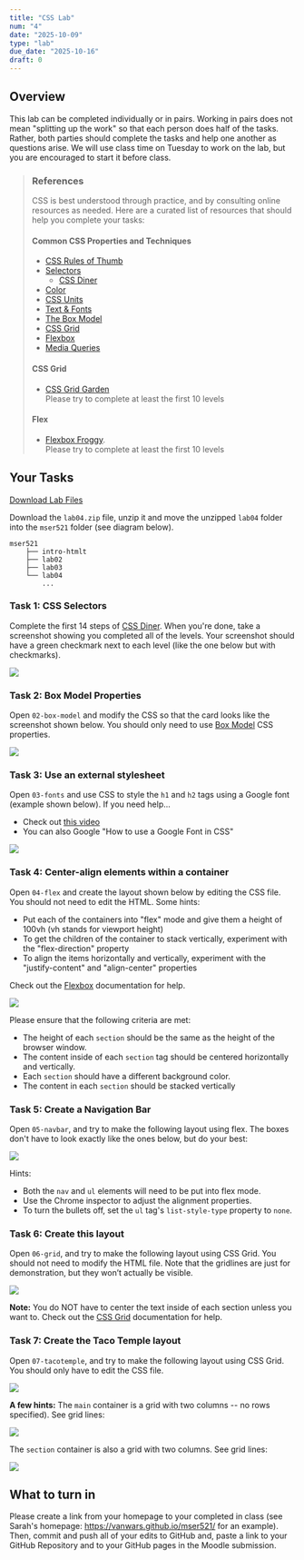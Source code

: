 ```yaml
---
title: "CSS Lab"
num: "4"
date: "2025-10-09"
type: "lab"
due_date: "2025-10-16"
draft: 0
---
```



## Overview
This lab can be completed individually or in pairs. Working in pairs does not mean "splitting up the work" so that each person does half of the tasks. Rather, both parties should complete the tasks and help one another as questions arise. We will use class time on Tuesday to work on the lab, but you are encouraged to start it before class.

> ### References
> CSS is best understood through practice, and by consulting online resources as needed. Here are a curated list of resources that should help you complete your tasks:
> 
> #### Common CSS Properties and Techniques
> * <a href="../resources/css">CSS Rules of Thumb</a> 
> * <a href="../resources/css-selectors">Selectors</a>
>     * [CSS Diner](https://flukeout.github.io/)
> * <a href="../resources/css-color/">Color</a>
> * [CSS Units](../resources/css-units/)
> * <a href="../resources/css-fonts/">Text &amp; Fonts</a>
> * <a href="../resources/css-box-model/">The Box Model</a>
> * <a href="../resources/css-grid/">CSS Grid</a>  
> * <a href="../resources/css-flexbox/">Flexbox</a>  
> * <a href="../resources/css-media-queries/">Media Queries</a>    
>
> #### CSS Grid
> * <a href="https://cssgridgarden.com/" target="_blank">CSS Grid Garden</a> <br>Please try to complete at least the first 10 levels 
> 
> #### Flex
> 
> * <a href="https://flexboxfroggy.com/" target="_blank">Flexbox Froggy</a>.<br>Please try to complete at least the first 10 levels  



## Your Tasks
<a href="/fall2025/downloads/lab04.zip" class="nu-button">Download Lab Files <i class="fas fa-download"></i></a>

Download the `lab04.zip` file, unzip it and move the unzipped `lab04` folder into the `mser521` folder (see diagram below).

```
mser521
    ├── intro-htmlt
    ├── lab02
    ├── lab03
    └── lab04
        ...
```

### Task 1: CSS Selectors
Complete the first 14 steps of <a href="https://flukeout.github.io/" target="_blank">CSS Diner</a>. When you're done, take a screenshot showing you completed all of the levels. Your screenshot should have a green checkmark next to each level (like the one below but with checkmarks).

<img class="screenshot-sm" src="/fall2025/images/labs/lab04/exercise01.png" />

### Task 2: Box Model Properties
Open `02-box-model` and modify the CSS so that the card looks like the screenshot shown below. You should only need to use [Box Model](../resources/css-box-model/) CSS properties.

<img class="screenshot-sm" src="/fall2025/images/labs/lab04/exercise02.png" />

### Task 3: Use an external stylesheet
Open `03-fonts` and use CSS to style the `h1` and `h2` tags using a Google font (example shown below). If you need help...
* Check out <a href="https://www.youtube.com/watch?v=E7QPO8P8nls" target="_blank">this video</a>
* You can also Google "How to use a Google Font in CSS" 

<img class="screenshot-xxs" src="/fall2025/images/labs/lab04/exercise03.png" />

### Task 4: Center-align elements within a container

Open `04-flex` and create the layout shown below by editing the CSS file. You should not need to edit the HTML. Some hints:
* Put each of the containers into "flex" mode and give them a height of 100vh (vh stands for viewport height)
* To get the children of the container to stack vertically, experiment with the "flex-direction" property
* To align the items horizontally and vertically, experiment with the "justify-content" and "align-center" properties

Check out the <a href="../resources/css-flexbox/" target="_blank">Flexbox</a> documentation for help.


<img class="screenshot" src="/fall2025/images/labs/lab04/exercise04.gif" />

Please ensure that the following criteria are met:

* The height of each `section` should be the same as the height of the browser window.
* The content inside of each `section` tag should be centered horizontally and vertically.
* Each `section` should have a different background color.
* The content in each `section` should be stacked vertically

### Task 5: Create a Navigation Bar
Open `05-navbar`, and try to make the following layout using flex. The boxes don't have to look exactly like the ones below, but do your best:

<img class="screenshot-lg" src="/fall2025/images/labs/lab04/exercise05.png" />

Hints:

* Both the `nav` and `ul` elements will need to be put into flex mode.
* Use the Chrome inspector to adjust the alignment properties.
* To turn the bullets off, set the `ul` tag's `list-style-type` property to `none`.

### Task 6: Create this layout

Open `06-grid`, and try to make the following layout using CSS Grid. You should not need to modify the HTML file. Note that the gridlines are just for demonstration, but they won’t actually be visible.

<img class="screenshot-sm" src="/fall2025/images/labs/lab04/exercise06b.png" />

**Note:** You do NOT have to center the text inside of each section unless you want to.
Check out the <a href="../resources/css-grid/" target="_blank">CSS Grid</a> documentation for help.

### Task 7: Create the Taco Temple layout

Open `07-tacotemple`, and try to make the following layout using CSS Grid. You should only have to edit the CSS file. 

<img class="screenshot-lg" src="/fall2025/images/labs/lab04/tacotemple01.png" />

**A few hints:**
The `main` container is a grid with two columns -- no rows specified). See grid lines: 

<img class="screenshot-lg" src="/fall2025/images/labs/lab04/tacotemple02.png" />

The `section` container is also a grid with two columns. See grid lines: 

<img class="screenshot-sm" src="/fall2025/images/labs/lab04/tacotemple03.png" />

## What to turn in
Please create a link from your homepage to your completed in class (see Sarah's homepage: <a href="https://vanwars.github.io/mser521/" target="_blank">https://vanwars.github.io/mser521/</a> for an example). Then, commit and push all of your edits to GitHub and, paste a link to your GitHub Repository and to your GitHub pages in the Moodle submission.
